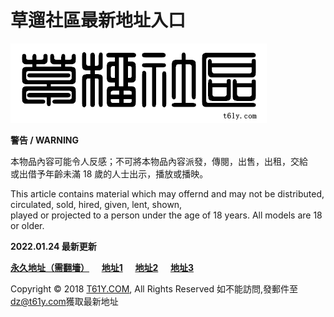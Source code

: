 # 草遛社區最新地址入口
![](index.gif)

**警告 / WARNING**  
  
本物品內容可能令人反感；不可將本物品內容派發，傳閱，出售，出租，交給  
或出借予年齡未滿 18 歲的人士出示，播放或播映。  
  
This article contains material which may offernd and may not be distributed, circulated, sold, hired, given, lent, shown,  
played or projected to a person under the age of 18 years. All models are 18 or older.  

  

**2022.01.24 最新更新**

[**永久地址（需翻墻）**](https://t61y.com/)     [**地址1**](https://caoliu2424.caoliu24.top/)     [**地址2**](https://caoliu101.caoliu26.top/)     [**地址3**](https://caoliu103.caoliu27.top/)  

  

Copyright © 2018 [T61Y.COM](https://t61y.com/), All Rights Reserved 如不能訪問,發郵件至[dz@t61y.com](mailto:dz@t61y.com)獲取最新地址
